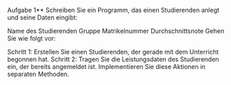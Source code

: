 Aufgabe 1** Schreiben Sie ein Programm, das einen Studierenden anlegt und seine Daten eingibt:

Name des Studierenden
Gruppe
Matrikelnummer
Durchschnittsnote
Gehen Sie wie folgt vor:

Schritt 1: Erstellen Sie einen Studierenden, der gerade mit dem Unterricht begonnen hat.
Schritt 2: Tragen Sie die Leistungsdaten des Studierenden ein, der bereits angemeldet ist.
Implementieren Sie diese Aktionen in separaten Methoden.